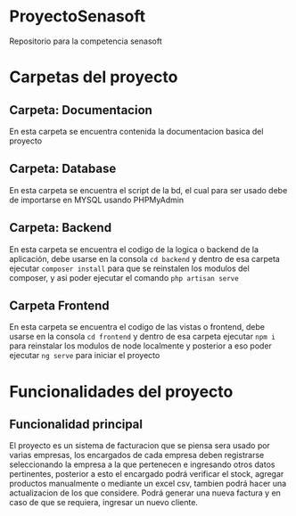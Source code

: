 # ProyectoSenasoft
Repositorio para la competencia senasoft


# Carpetas del proyecto


## Carpeta: Documentacion
En esta carpeta se encuentra contenida la documentacion basica del proyecto

## Carpeta: Database
En esta carpeta se encuentra el script de la bd, el cual para ser usado debe de importarse en MYSQL usando PHPMyAdmin 

## Carpeta: Backend
En esta carpeta se encuentra el codigo de la logica o backend de la aplicación, debe usarse en la consola `cd backend` y dentro de esa 
carpeta ejecutar `composer install` para que se reinstalen los modulos del composer, y asi poder ejecutar el comando
`php artisan serve`

## Carpeta Frontend
En esta carpeta se encuentra el codigo de las vistas o frontend, debe usarse en la consola `cd frontend` y dentro de esa carpeta
ejecutar `npm i` para reinstalar los modulos de node localmente y posterior a eso poder ejecutar `ng serve` para iniciar el proyecto


# Funcionalidades del proyecto


## Funcionalidad principal
El proyecto es un sistema de facturacion que se piensa sera usado por varias empresas, los encargados de cada empresa deben registrarse
seleccionando la empresa a la que pertenecen e ingresando otros datos pertinentes, posterior a esto el encargado podrá verificar el stock,
agregar productos manualmente o mediante un excel csv, tambien podrá hacer una actualizacion de los que considere.
Podrá generar una nueva factura y en caso de que se requiera, ingresar un nuevo cliente.